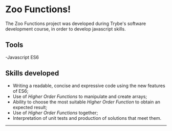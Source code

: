 # Zoo Functions!

The Zoo Functions project was developed during Trybe's software development course, in order to develop javascript skills.


## Tools

-Javascript ES6


## Skills developed

- Writing a readable, concise and expressive code using the new features of ES6;
- Use of _Higher Order Functions_ to manipulate and create arrays;
- Ability to choose the most suitable _Higher Order Function_ to obtain an expected result;
- Use of _Higher Order Functions_ together;
- Interpretation of unit tests and production of solutions that meet them.

---